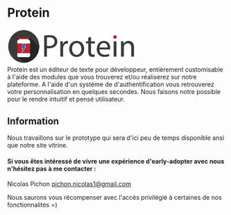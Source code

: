 # Protein
<img width="300" src="logo-banner.png"> </br>
Protein est un éditeur de texte pour développeur, entièrement customisable à l'aide des modules que vous trouverez et/ou réaliserez sur notre plateforme. A l'aide d'un système de d'authentification vous retrouverez votre personnalisation en quelques secondes. Nous faisons notre possible pour le rendre intuitif et pensé utilisateur.

## Information
Nous travaillons sur le prototype qui sera d'ici peu de temps disponible ansi que notre site vitrine.

#### Si vous êtes intéressé de vivre une expérience d'early-adopter avec nous n'hésitez pas à me contacter :
Nicolas Pichon pichon.nicolas1@gmail.com

Nous saurons vous récompenser avec l'accès privilégié à certaines de nos fonctionnalités =)
